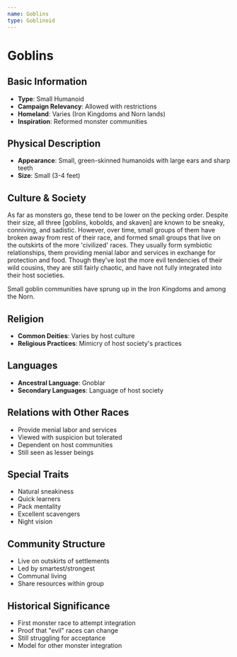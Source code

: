 ```yaml
---
name: Goblins
type: Goblinoid
---
```


# Goblins

## Basic Information
- **Type**: Small Humanoid
- **Campaign Relevancy**: Allowed with restrictions
- **Homeland**: Varies (Iron Kingdoms and Norn lands)
- **Inspiration**: Reformed monster communities

## Physical Description
- **Appearance**: Small, green-skinned humanoids with large ears and sharp teeth
- **Size**: Small (3-4 feet)

## Culture & Society
As far as monsters go, these tend to be lower on the pecking order. Despite their size, all three [goblins, kobolds, and skaven] are known to be sneaky, conniving, and sadistic. However, over time, small groups of them have broken away from rest of their race, and formed small groups that live on the outskirts of the more 'civilized' races. They usually form symbiotic relationships, them providing menial labor and services in exchange for protection and food. Though they've lost the more evil tendencies of their wild cousins, they are still fairly chaotic, and have not fully integrated into their host societies.

Small goblin communities have sprung up in the Iron Kingdoms and among the Norn.

## Religion
- **Common Deities**: Varies by host culture
- **Religious Practices**: Mimicry of host society's practices

## Languages
- **Ancestral Language**: Gnoblar
- **Secondary Languages**: Language of host society

## Relations with Other Races
- Provide menial labor and services
- Viewed with suspicion but tolerated
- Dependent on host communities
- Still seen as lesser beings

## Special Traits
- Natural sneakiness
- Quick learners
- Pack mentality
- Excellent scavengers
- Night vision

## Community Structure
- Live on outskirts of settlements
- Led by smartest/strongest
- Communal living
- Share resources within group

## Historical Significance
- First monster race to attempt integration
- Proof that "evil" races can change
- Still struggling for acceptance
- Model for other monster integration
